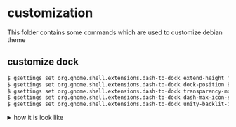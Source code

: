 # customization

This folder contains some commands which are used to customize debian theme

## customize dock 

```bash 
$ gsettings set org.gnome.shell.extensions.dash-to-dock extend-height false
$ gsettings set org.gnome.shell.extensions.dash-to-dock dock-position BOTTOM
$ gsettings set org.gnome.shell.extensions.dash-to-dock transparency-mode FIXED
$ gsettings set org.gnome.shell.extensions.dash-to-dock dash-max-icon-size 32
$ gsettings set org.gnome.shell.extensions.dash-to-dock unity-backlit-items true
```
<details>
<summary>how it is look like</summary>
<br>
screenshot
<br><br>
<img src="https://user-images.githubusercontent.com/13614433/165569940-a5fda6a5-9a6e-4a64-87d2-c6af6a8b3053.png">
</details>